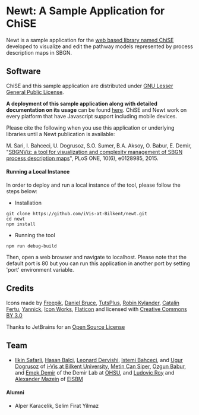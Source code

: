 # Newt: A Sample Application for ChiSE

Newt is a sample application for the [web based library named ChiSE](https://github.com/iVis-at-Bilkent/chise.js) developed to visualize and edit the pathway models represented by process description maps in SBGN.

## Software

ChiSE and this sample application are distributed under [GNU Lesser General Public License](http://www.gnu.org/licenses/lgpl.html).

**A deployment of this sample application along with detailed documentation on its usage** can be found [here](http://newteditor.org/). ChiSE and Newt work on every platform that have Javascript support including mobile devices.

Please cite the following when you use this application or underlying libraries until a Newt publication is available:

M. Sari, I. Bahceci, U. Dogrusoz, S.O. Sumer, B.A. Aksoy, O. Babur, E. Demir, "[SBGNViz: a tool for visualization and complexity management of SBGN process description maps](http://journals.plos.org/plosone/article?id=10.1371/journal.pone.0128985)", PLoS ONE, 10(6), e0128985, 2015.

#### Running a Local Instance
In order to deploy and run a local instance of the tool, please follow the steps below:

- Installation
```
git clone https://github.com/iVis-at-Bilkent/newt.git
cd newt
npm install 
```

- Running the tool
```
npm run debug-build
```

Then, open a web browser and navigate to localhost. Please note that the default port is 80 but you can run this application in another port by setting 'port' environment variable.

## Credits

Icons made by [Freepik](http://www.freepik.com), 
[Daniel Bruce](http://www.flaticon.com/authors/daniel-bruce), 
[TutsPlus](http://www.flaticon.com/authors/tutsplus),
[Robin Kylander](http://www.flaticon.com/authors/robin-kylander),
[Catalin Fertu](http://www.flaticon.com/authors/catalin-fertu),
[Yannick](http://www.flaticon.com/authors/yannick),
[Icon Works](http://www.flaticon.com/authors/icon-works),
[Flaticon](http://www.flaticon.com) and licensed with 
[Creative Commons BY 3.0](http://creativecommons.org/licenses/by/3.0/)

Thanks to JetBrains for an [Open Source License](https://www.jetbrains.com/buy/opensource/)

## Team

  * [Ilkin Safarli](https://github.com/kinimesi), [Hasan Balci](https://github.com/hasanbalci), [Leonard Dervishi](https://github.com/leonarddrv), [Istemi Bahceci](https://github.com/istemi-bahceci), and [Ugur Dogrusoz](https://github.com/ugurdogrusoz) of [i-Vis at Bilkent University](http://www.cs.bilkent.edu.tr/~ivis), [Metin Can Siper](https://github.com/metincansiper), [Ozgun Babur](https://github.com/ozgunbabur), and [Emek Demir](https://github.com/emekdemir) of the Demir Lab at [OHSU](http://www.ohsu.edu/), and [Ludovic Roy](https://github.com/royludo) and [Alexander Mazein](https://github.com/amazein) of [EISBM](http://eisbm.org)

#### Alumni

  * Alper Karacelik, Selim Firat Yilmaz

